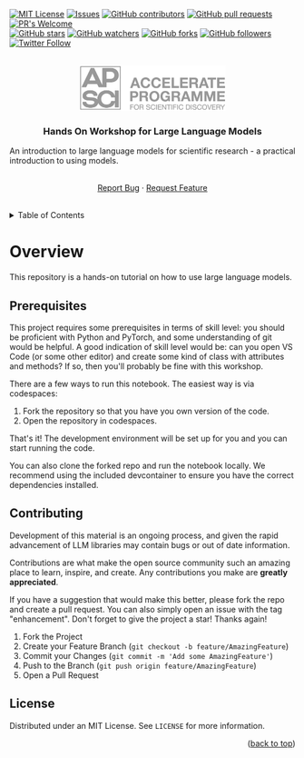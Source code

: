 <!-- Improved compatibility of back to top link: See: https://github.com/othneildrew/Best-README-Template/pull/73 -->

<!-- PROJECT SHIELDS -->
<!-- [![Contributors][contributors-shield]][contributors-url]
[![Forks][forks-shield]][forks-url]
[![Stargazers][stars-shield]][stars-url]
[![Issues][issues-shield]][issues-url]
[![GPL License][license-shield]][license-url] -->
[![MIT License](https://img.shields.io/badge/License-MIT-brightgreen.svg)](https://opensource.org/licenses/)
[![Issues](https://img.shields.io/github/issues-raw/acceleratescience/llms-dbt.svg?maxAge=25000)](https://github.com/acceleratescience/llms-dbt/issues)
[![GitHub contributors](https://img.shields.io/github/contributors/acceleratescience/llms-dbt.svg?style=flat)]()
[![GitHub pull requests](https://img.shields.io/github/issues-pr/acceleratescience/llms-dbt.svg?style=flat)]()
[![PR's Welcome](https://img.shields.io/badge/PRs-welcome-brightgreen.svg?style=flat)](http://makeapullrequest.com)
<br>
[![GitHub stars](https://img.shields.io/github/stars/acceleratescience/llms-dbt.svg?style=social&label=Star)]()
[![GitHub watchers](https://img.shields.io/github/watchers/acceleratescience/llms-dbt.svg?style=social&label=Watch)]()
[![GitHub forks](https://img.shields.io/github/forks/acceleratescience/llms-dbt.svg?style=social&label=Fork)](https://github.com/JonSnow/MyBadges)
[![GitHub followers](https://img.shields.io/github/followers/acceleratescience.svg?style=social&label=Follow)](https://github.com/JonSnow/MyBadges)
[![Twitter Follow](https://img.shields.io/twitter/follow/AccelerateSci.svg?style=social)](https://twitter.com/AccelerateSci)
<!-- [![LinkedIn][linkedin-shield]][linkedin-url] -->


<!-- PROJECT LOGO -->
<br />
<div align="center">
  <a href="https://acceleratescience.github.io/">
    <img src="./imgs/full_acc.png" alt="Logo" height=80>
  </a>

  <h3 align="center">Hands On Workshop for Large Language Models</h3>

  <p align="justify">
    An introduction to large language models for scientific research - a practical introduction to using models.
  </p>
  <p align="center">
    <!-- <a href="https://acceleratescience.github.io/llms-dbt/" style="font-size: 20px; text-decoration: none"><strong>Start »</strong></a>
    <br />
    <br /> -->
    <br />
    <a href="https://github.com/acceleratescience/llms-dbt/issues">Report Bug</a>
    ·
    <a href="https://github.com/acceleratescience/llms-dbt/issues">Request Feature</a>
    <br />
    <br />
  </p>
</div>


<!-- TABLE OF CONTENTS -->
<details>
  <summary>Table of Contents</summary>
  <ol>
    <li><a href="#overview">Overview</a></li>
    <li><a href="#prerequisites">Prerequisites</a></li>
    <li><a href="#contributing">Contributing</a></li>
    <li><a href="#license">License</a></li>
  </ol>
</details>



<!---------------------------------------------------------------------------->

[Button Shield]: https://img.shields.io/badge/Shield_Buttons-37a779?style=for-the-badge

[License]: LICENSE
[Shield]: Types/Shield.md
[#]: #


<!---------------------------------[ Badges ]---------------------------------->

[Badge License]: https://img.shields.io/badge/-BY_SA_4.0-ae6c18.svg?style=for-the-badge&labelColor=EF9421&logoColor=white&logo=CreativeCommons
[Badge Likes]: https://img.shields.io/github/stars/MarkedDown/Buttons?style=for-the-badge&labelColor=d0ab23&color=b0901e&logoColor=white&logo=Trustpilot

# Overview
This repository is a hands-on tutorial on how to use large language models.

<!-- GETTING STARTED -->
## Prerequisites
This project requires some prerequisites in terms of skill level: you should be proficient with Python and PyTorch, and some understanding of git would be helpful. A good indication of skill level would be: can you open VS Code (or some other editor) and create some kind of class with attributes and methods? If so, then you'll probably be fine with this workshop.

There are a few ways to run this notebook. The easiest way is via codespaces:

1. Fork the repository so that you have you own version of the code.
2. Open the repository in codespaces.

That's it! The development environment will be set up for you and you can start running the code.

You can also clone the forked repo and run the notebook locally. We recommend using the included devcontainer to ensure you have the correct dependencies installed.

<!-- CONTRIBUTING -->
## Contributing

Development of this material is an ongoing process, and given the rapid advancement of LLM libraries may contain bugs or out of date information.

Contributions are what make the open source community such an amazing place to learn, inspire, and create. Any contributions you make are **greatly appreciated**.

If you have a suggestion that would make this better, please fork the repo and create a pull request. You can also simply open an issue with the tag "enhancement".
Don't forget to give the project a star! Thanks again!

1. Fork the Project
2. Create your Feature Branch (`git checkout -b feature/AmazingFeature`)
3. Commit your Changes (`git commit -m 'Add some AmazingFeature'`)
4. Push to the Branch (`git push origin feature/AmazingFeature`)
5. Open a Pull Request


<!-- LICENSE -->
## License

Distributed under an MIT License. See `LICENSE` for more information.

<p align="right">(<a href="#top">back to top</a>)</p>


<!-- MARKDOWN LINKS & IMAGES -->
<!-- https://www.markdownguide.org/basic-syntax/#reference-style-links -->
[contributors-shield]: https://img.shields.io/github/contributors/acceleratescience/llms-dbt.svg?style=for-the-badge
[contributors-url]: https://github.com/acceleratescience/llms-dbt/graphs/contributors
[forks-shield]: https://img.shields.io/github/forks/acceleratescience/llms-dbt.svg?style=for-the-badge
[forks-url]: https://github.com/acceleratescience/llms-dbt/network/members
[stars-shield]: https://img.shields.io/github/stars/acceleratescience/llms-dbt.svg?style=for-the-badge
[stars-url]: https://github.com/acceleratescience/llms-dbt/stargazers
[issues-shield]: https://img.shields.io/github/issues/acceleratescience/llms-dbt.svg?style=for-the-badge
[issues-url]: https://github.com/acceleratescience/llms-dbt/issues
[license-shield]: https://img.shields.io/github/license/acceleratescience/llms-dbt.svg?style=for-the-badge
[license-url]: https://github.com/acceleratescience/llms-dbt/blob/master/LICENSE.txt
[linkedin-shield]: https://img.shields.io/badge/-LinkedIn-black.svg?style=for-the-badge&logo=linkedin&colorB=555
[linkedin-url]: https://linkedin.com/company/accelerate-programme-for-scientific-discovery/
[product-screenshot]: images/screenshot.png
[Next.js]: https://img.shields.io/badge/next.js-000000?style=for-the-badge&logo=nextdotjs&logoColor=white
[Next-url]: https://nextjs.org/
[React.js]: https://img.shields.io/badge/React-20232A?style=for-the-badge&logo=react&logoColor=61DAFB
[React-url]: https://reactjs.org/
[Vue.js]: https://img.shields.io/badge/Vue.js-35495E?style=for-the-badge&logo=vuedotjs&logoColor=4FC08D
[Vue-url]: https://vuejs.org/
[Angular.io]: https://img.shields.io/badge/Angular-DD0031?style=for-the-badge&logo=angular&logoColor=white
[Angular-url]: https://angular.io/
[Svelte.dev]: https://img.shields.io/badge/Svelte-4A4A55?style=for-the-badge&logo=svelte&logoColor=FF3E00
[Svelte-url]: https://svelte.dev/
[Laravel.com]: https://img.shields.io/badge/Laravel-FF2D20?style=for-the-badge&logo=laravel&logoColor=white
[Laravel-url]: https://laravel.com
[Bootstrap.com]: https://img.shields.io/badge/Bootstrap-563D7C?style=for-the-badge&logo=bootstrap&logoColor=white
[Bootstrap-url]: https://getbootstrap.com
[JQuery.com]: https://img.shields.io/badge/jQuery-0769AD?style=for-the-badge&logo=jquery&logoColor=white
[JQuery-url]: https://jquery.com 


